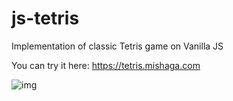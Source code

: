 # js-tetris

Implementation of classic Tetris game on Vanilla JS

You can try it here: https://tetris.mishaga.com

![img](https://img.mishaga.com/git/380x460/091f8e259ea94c5cadd24624bc7eff72.png)
